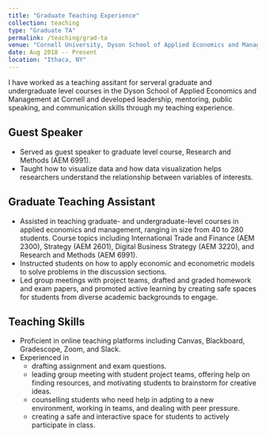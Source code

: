 ```yaml
---
title: "Graduate Teaching Experience"
collection: teaching
type: "Graduate TA"
permalink: /teaching/grad-ta
venue: "Cornell University, Dyson School of Applied Economics and Management"
date: Aug 2018 -- Present
location: "Ithaca, NY"
---
```


I have worked as a teaching assitant for serveral graduate and undergraduate level courses in the Dyson School of Applied Economics and Management at Cornell and developed leadership, mentoring, public speaking, and communication skills through my teaching experience.

## Guest Speaker
* Served as guest speaker to graduate level course, Research and Methods (AEM 6991).
* Taught how to visualize data and how data visualization helps researchers understand the relationship between variables of interests.

## Graduate Teaching Assistant
* Assisted in teaching graduate- and undergraduate-level courses in applied economics and management, ranging in size from 40 to 280 students. Course topics including International Trade and Finance (AEM 2300), Strategy (AEM 2601), Digital Business Strategy (AEM 3220), and Research and Methods (AEM 6991).
* Instructed students on how to apply economic and econometric models to solve problems in the discussion sections.
* Led group meetings with project teams, drafted and graded homework and exam papers, and promoted active learning by creating safe spaces for students from diverse academic backgrounds to engage.

## Teaching Skills
* Proficient in online teaching platforms including Canvas, Blackboard, Gradescope, Zoom, and Slack. 
* Experienced in 
  * drafting assignment and exam questions.
  * leading group meeting with student project teams, offering help on finding resources, and motivating students to brainstorm for creative ideas.
  * counselling students who need help in adpting to a new environment, working in teams, and dealing with peer pressure.
  * creating a safe and interactive space for students to actively participate in class.
